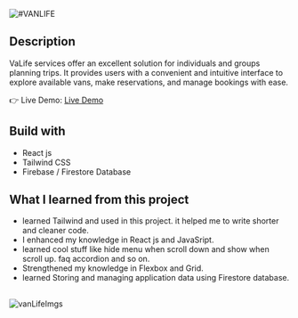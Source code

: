 ![#VANLIFE](https://github.com/luk-aa/vanLife-new/assets/86773254/0b4eec6f-af7a-45e3-877c-455f3bedd8c8)

## Description
VaLife services offer an excellent solution for individuals and groups planning trips. It provides users with a convenient and intuitive interface to explore available vans, make reservations, and manage bookings with ease.

👉 Live Demo: [Live Demo](https://van-life-new.vercel.app/)

## Build with
- React js
- Tailwind CSS
- Firebase / Firestore Database

## What I learned from this project
- learned Tailwind and used in this project. it helped me to write shorter and cleaner code.
- I enhanced my knowledge in React js and JavaSript.
- learned cool stuff like hide menu when scroll down and show when scroll up. faq accordion and so on.
- Strengthened my knowledge in Flexbox and Grid.
- learned Storing and managing application data using Firestore database.

##
![vanLifeImgs](https://github.com/luk-aa/vanLife-new/assets/86773254/39820b57-98b9-49fd-bf7b-1423d3a0e487)
